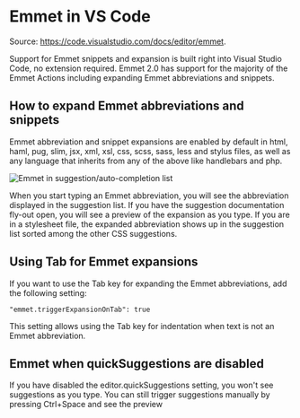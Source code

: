 # Emmet in VS Code
Source: https://code.visualstudio.com/docs/editor/emmet.

Support for Emmet snippets and expansion is built right into Visual Studio Code, no extension required. Emmet 2.0 has support for the majority of the Emmet Actions including expanding Emmet abbreviations and snippets.



## How to expand Emmet abbreviations and snippets
Emmet abbreviation and snippet expansions are enabled by default in html, haml, pug, slim, jsx, xml, xsl, css, scss, sass, less and stylus files, as well as any language that inherits from any of the above like handlebars and php.

![Emmet in suggestion/auto-completion list](https://code.visualstudio.com/assets/docs/editor/emmet/emmet.gif)

When you start typing an Emmet abbreviation, you will see the abbreviation displayed in the suggestion list. If you have the suggestion documentation fly-out open, you will see a preview of the expansion as you type. If you are in a stylesheet file, the expanded abbreviation shows up in the suggestion list sorted among the other CSS suggestions.




## Using Tab for Emmet expansions
If you want to use the Tab key for expanding the Emmet abbreviations, add the following setting:

```
"emmet.triggerExpansionOnTab": true
```

This setting allows using the Tab key for indentation when text is not an Emmet abbreviation.


## Emmet when quickSuggestions are disabled
If you have disabled the editor.quickSuggestions setting, you won't see suggestions as you type. You can still trigger suggestions manually by pressing Ctrl+Space and see the preview
